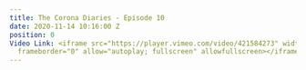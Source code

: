 ```yaml
---
title: The Corona Diaries - Episode 10
date: 2020-11-14 10:16:00 Z
position: 0
Video Link: <iframe src="https://player.vimeo.com/video/421584273" width="640" height="360"
  frameborder="0" allow="autoplay; fullscreen" allowfullscreen></iframe>
---
```


